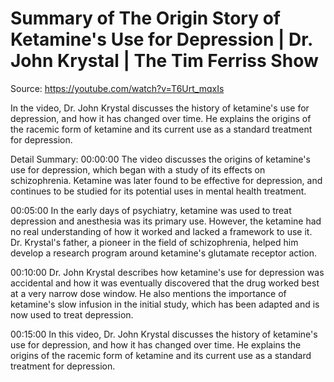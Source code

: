 # Summary of The Origin Story of Ketamine's Use for Depression | Dr. John Krystal | The Tim Ferriss Show

Source: https://youtube.com/watch?v=T6Urt_mqxIs

In the video, Dr. John Krystal discusses the history of ketamine's use for depression, and how it has changed over time. He explains the origins of the racemic form of ketamine and its current use as a standard treatment for depression.

Detail Summary: 
00:00:00
The video discusses the origins of ketamine's use for depression, which began with a study of its effects on schizophrenia. Ketamine was later found to be effective for depression, and continues to be studied for its potential uses in mental health treatment.

00:05:00
In the early days of psychiatry, ketamine was used to treat depression and anesthesia was its primary use. However, the ketamine had no real understanding of how it worked and lacked a framework to use it. Dr. Krystal's father, a pioneer in the field of schizophrenia, helped him develop a research program around ketamine's glutamate receptor action.

00:10:00
Dr. John Krystal describes how ketamine's use for depression was accidental and how it was eventually discovered that the drug worked best at a very narrow dose window. He also mentions the importance of ketamine's slow infusion in the initial study, which has been adapted and is now used to treat depression.

00:15:00
In this video, Dr. John Krystal discusses the history of ketamine's use for depression, and how it has changed over time. He explains the origins of the racemic form of ketamine and its current use as a standard treatment for depression.

